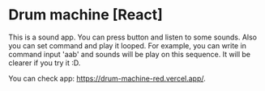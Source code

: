 # Drum machine [React]

This is a sound app. You can press button and listen to some sounds. 
Also you can set command and play it looped. For example, you can write in command input 'aab' and sounds will be play on this sequence. 
It will be clearer if you try it :D.

You can check app: https://drum-machine-red.vercel.app/.